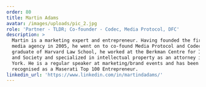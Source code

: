 ```yaml
---
order: 80
title: Martin Adams
avatar: /images/uploads/pic_2.jpg
role: 'Partner - TLDR; Co-founder - Codec, Media Protocol, DFC'
description: >
  Martin is a marketing expert and entrepreneur. Having founded the first social
  media agency in 2005, he went on to co-found Media Protocol and Codec.ai. A
  graduate of Harvard Law School, he worked at the Berkman Centre for Internet
  and Society and specialized in intellectual property as an attorney in New
  York. He is a regular speaker at marketing/brand events and has been
  recognised as a Maserati Top 100 Entrepreneur.
linkedin_url: 'https://www.linkedin.com/in/martindadams/'
---
```


